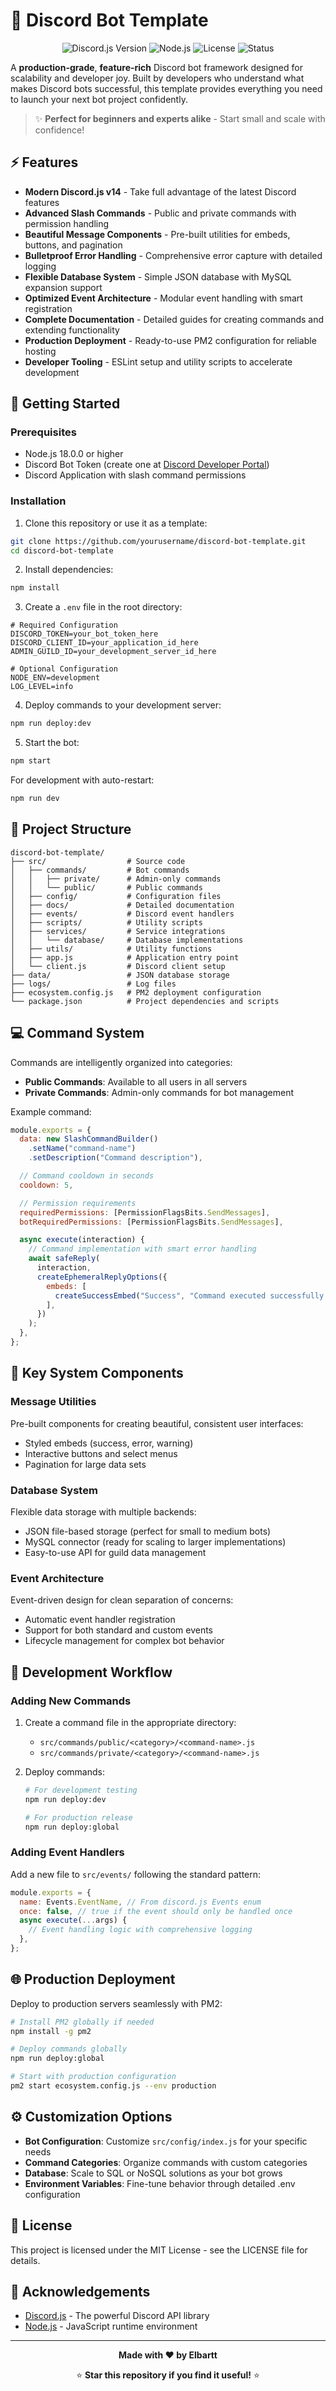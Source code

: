 # 🤖 Discord Bot Template

<div align="center">

![Discord.js Version](https://img.shields.io/badge/Discord.js-v14-blue)
![Node.js](https://img.shields.io/badge/Node.js-18%2B-brightgreen)
![License](https://img.shields.io/badge/License-MIT-yellow)
![Status](https://img.shields.io/badge/Status-Production%20Ready-success)

</div>

A **production-grade**, **feature-rich** Discord bot framework designed for scalability and developer joy. Built by developers who understand what makes Discord bots successful, this template provides everything you need to launch your next bot project confidently.

> ✨ **Perfect for beginners and experts alike** - Start small and scale with confidence!

## ⚡ Features

- **Modern Discord.js v14** - Take full advantage of the latest Discord features
- **Advanced Slash Commands** - Public and private commands with permission handling
- **Beautiful Message Components** - Pre-built utilities for embeds, buttons, and pagination
- **Bulletproof Error Handling** - Comprehensive error capture with detailed logging
- **Flexible Database System** - Simple JSON database with MySQL expansion support
- **Optimized Event Architecture** - Modular event handling with smart registration
- **Complete Documentation** - Detailed guides for creating commands and extending functionality
- **Production Deployment** - Ready-to-use PM2 configuration for reliable hosting
- **Developer Tooling** - ESLint setup and utility scripts to accelerate development

## 🚀 Getting Started

### Prerequisites

- Node.js 18.0.0 or higher
- Discord Bot Token (create one at [Discord Developer Portal](https://discord.com/developers/applications))
- Discord Application with slash command permissions

### Installation

1. Clone this repository or use it as a template:

```bash
git clone https://github.com/yourusername/discord-bot-template.git
cd discord-bot-template
```

2. Install dependencies:

```bash
npm install
```

3. Create a `.env` file in the root directory:

```
# Required Configuration
DISCORD_TOKEN=your_bot_token_here
DISCORD_CLIENT_ID=your_application_id_here
ADMIN_GUILD_ID=your_development_server_id_here

# Optional Configuration
NODE_ENV=development
LOG_LEVEL=info
```

4. Deploy commands to your development server:

```bash
npm run deploy:dev
```

5. Start the bot:

```bash
npm start
```

For development with auto-restart:

```bash
npm run dev
```

## 📂 Project Structure

```
discord-bot-template/
├── src/                  # Source code
│   ├── commands/         # Bot commands
│   │   ├── private/      # Admin-only commands
│   │   └── public/       # Public commands
│   ├── config/           # Configuration files
│   ├── docs/             # Detailed documentation
│   ├── events/           # Discord event handlers
│   ├── scripts/          # Utility scripts
│   ├── services/         # Service integrations
│   │   └── database/     # Database implementations
│   ├── utils/            # Utility functions
│   ├── app.js            # Application entry point
│   └── client.js         # Discord client setup
├── data/                 # JSON database storage
├── logs/                 # Log files
├── ecosystem.config.js   # PM2 deployment configuration
└── package.json          # Project dependencies and scripts
```

## 💻 Command System

Commands are intelligently organized into categories:

- **Public Commands**: Available to all users in all servers
- **Private Commands**: Admin-only commands for bot management

Example command:

```javascript
module.exports = {
  data: new SlashCommandBuilder()
    .setName("command-name")
    .setDescription("Command description"),

  // Command cooldown in seconds
  cooldown: 5,

  // Permission requirements
  requiredPermissions: [PermissionFlagsBits.SendMessages],
  botRequiredPermissions: [PermissionFlagsBits.SendMessages],

  async execute(interaction) {
    // Command implementation with smart error handling
    await safeReply(
      interaction,
      createEphemeralReplyOptions({
        embeds: [
          createSuccessEmbed("Success", "Command executed successfully!"),
        ],
      })
    );
  },
};
```

## 🔧 Key System Components

### Message Utilities

Pre-built components for creating beautiful, consistent user interfaces:

- Styled embeds (success, error, warning)
- Interactive buttons and select menus
- Pagination for large data sets

### Database System

Flexible data storage with multiple backends:

- JSON file-based storage (perfect for small to medium bots)
- MySQL connector (ready for scaling to larger implementations)
- Easy-to-use API for guild data management

### Event Architecture

Event-driven design for clean separation of concerns:

- Automatic event handler registration
- Support for both standard and custom events
- Lifecycle management for complex bot behavior

## 🔄 Development Workflow

### Adding New Commands

1. Create a command file in the appropriate directory:

   - `src/commands/public/<category>/<command-name>.js`
   - `src/commands/private/<category>/<command-name>.js`

2. Deploy commands:

   ```bash
   # For development testing
   npm run deploy:dev

   # For production release
   npm run deploy:global
   ```

### Adding Event Handlers

Add a new file to `src/events/` following the standard pattern:

```javascript
module.exports = {
  name: Events.EventName, // From discord.js Events enum
  once: false, // true if the event should only be handled once
  async execute(...args) {
    // Event handling logic with comprehensive logging
  },
};
```

## 🌐 Production Deployment

Deploy to production servers seamlessly with PM2:

```bash
# Install PM2 globally if needed
npm install -g pm2

# Deploy commands globally
npm run deploy:global

# Start with production configuration
pm2 start ecosystem.config.js --env production
```

## ⚙️ Customization Options

- **Bot Configuration**: Customize `src/config/index.js` for your specific needs
- **Command Categories**: Organize commands with custom categories
- **Database**: Scale to SQL or NoSQL solutions as your bot grows
- **Environment Variables**: Fine-tune behavior through detailed .env configuration

## 📜 License

This project is licensed under the MIT License - see the LICENSE file for details.

## 🙏 Acknowledgements

- [Discord.js](https://discord.js.org/) - The powerful Discord API library
- [Node.js](https://nodejs.org/) - JavaScript runtime environment

---

<div align="center">
  
  **Made with ❤️ by Elbartt**
  
  ⭐ **Star this repository if you find it useful!** ⭐
  
</div>
